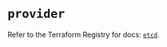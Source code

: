 # `provider`

Refer to the Terraform Registry for docs: [`etcd`](https://registry.terraform.io/providers/ferlab-ste-justine/etcd/0.11.0/docs).
